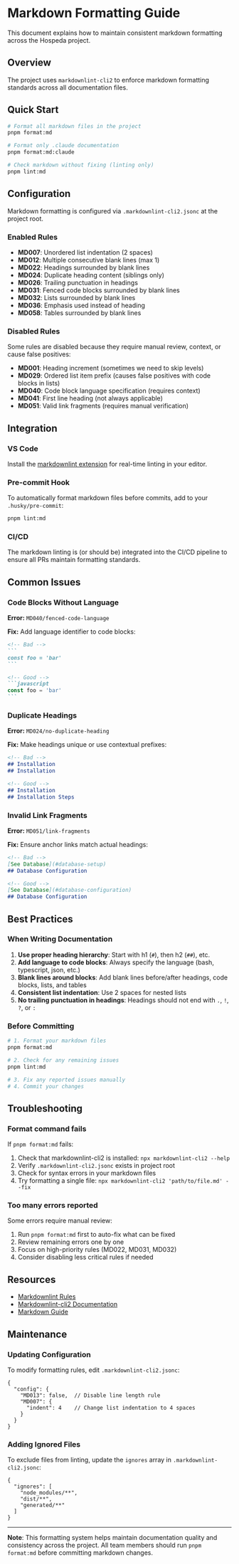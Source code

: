 # Markdown Formatting Guide

This document explains how to maintain consistent markdown formatting across the Hospeda project.

## Overview

The project uses `markdownlint-cli2` to enforce markdown formatting standards across all documentation files.

## Quick Start

```bash
# Format all markdown files in the project
pnpm format:md

# Format only .claude documentation
pnpm format:md:claude

# Check markdown without fixing (linting only)
pnpm lint:md
```

## Configuration

Markdown formatting is configured via `.markdownlint-cli2.jsonc` at the project root.

### Enabled Rules

- **MD007**: Unordered list indentation (2 spaces)
- **MD012**: Multiple consecutive blank lines (max 1)
- **MD022**: Headings surrounded by blank lines
- **MD024**: Duplicate heading content (siblings only)
- **MD026**: Trailing punctuation in headings
- **MD031**: Fenced code blocks surrounded by blank lines
- **MD032**: Lists surrounded by blank lines
- **MD036**: Emphasis used instead of heading
- **MD058**: Tables surrounded by blank lines

### Disabled Rules

Some rules are disabled because they require manual review, context, or cause false positives:

- **MD001**: Heading increment (sometimes we need to skip levels)
- **MD029**: Ordered list item prefix (causes false positives with code blocks in lists)
- **MD040**: Code block language specification (requires context)
- **MD041**: First line heading (not always applicable)
- **MD051**: Valid link fragments (requires manual verification)

## Integration

### VS Code

Install the [markdownlint extension](https://marketplace.visualstudio.com/items?itemName=DavidAnson.vscode-markdownlint) for real-time linting in your editor.

### Pre-commit Hook

To automatically format markdown files before commits, add to your `.husky/pre-commit`:

```bash
pnpm lint:md
```

### CI/CD

The markdown linting is (or should be) integrated into the CI/CD pipeline to ensure all PRs maintain formatting standards.

## Common Issues

### Code Blocks Without Language

**Error:** `MD040/fenced-code-language`

**Fix:** Add language identifier to code blocks:

````markdown
<!-- Bad -->
```
const foo = 'bar'
```

<!-- Good -->
```javascript
const foo = 'bar'
```
````

### Duplicate Headings

**Error:** `MD024/no-duplicate-heading`

**Fix:** Make headings unique or use contextual prefixes:

```markdown
<!-- Bad -->
## Installation
## Installation

<!-- Good -->
## Installation
## Installation Steps
```

### Invalid Link Fragments

**Error:** `MD051/link-fragments`

**Fix:** Ensure anchor links match actual headings:

```markdown
<!-- Bad -->
[See Database](#database-setup)
## Database Configuration

<!-- Good -->
[See Database](#database-configuration)
## Database Configuration
```

## Best Practices

### When Writing Documentation

1. **Use proper heading hierarchy**: Start with h1 (`#`), then h2 (`##`), etc.
2. **Add language to code blocks**: Always specify the language (bash, typescript, json, etc.)
3. **Blank lines around blocks**: Add blank lines before/after headings, code blocks, lists, and tables
4. **Consistent list indentation**: Use 2 spaces for nested lists
5. **No trailing punctuation in headings**: Headings should not end with `.`, `!`, `?`, or `:`

### Before Committing

```bash
# 1. Format your markdown files
pnpm format:md

# 2. Check for any remaining issues
pnpm lint:md

# 3. Fix any reported issues manually
# 4. Commit your changes
```

## Troubleshooting

### Format command fails

If `pnpm format:md` fails:

1. Check that markdownlint-cli2 is installed: `npx markdownlint-cli2 --help`
2. Verify `.markdownlint-cli2.jsonc` exists in project root
3. Check for syntax errors in your markdown files
4. Try formatting a single file: `npx markdownlint-cli2 'path/to/file.md' --fix`

### Too many errors reported

Some errors require manual review:

1. Run `pnpm format:md` first to auto-fix what can be fixed
2. Review remaining errors one by one
3. Focus on high-priority rules (MD022, MD031, MD032)
4. Consider disabling less critical rules if needed

## Resources

- [Markdownlint Rules](https://github.com/DavidAnson/markdownlint/blob/main/doc/Rules.md)
- [Markdownlint-cli2 Documentation](https://github.com/DavidAnson/markdownlint-cli2)
- [Markdown Guide](https://www.markdownguide.org/)

## Maintenance

### Updating Configuration

To modify formatting rules, edit `.markdownlint-cli2.jsonc`:

```jsonc
{
  "config": {
    "MD013": false,  // Disable line length rule
    "MD007": {
      "indent": 4    // Change list indentation to 4 spaces
    }
  }
}
```

### Adding Ignored Files

To exclude files from linting, update the `ignores` array in `.markdownlint-cli2.jsonc`:

```jsonc
{
  "ignores": [
    "node_modules/**",
    "dist/**",
    "generated/**"
  ]
}
```

---

**Note**: This formatting system helps maintain documentation quality and consistency across the project. All team members should run `pnpm format:md` before committing markdown changes.
